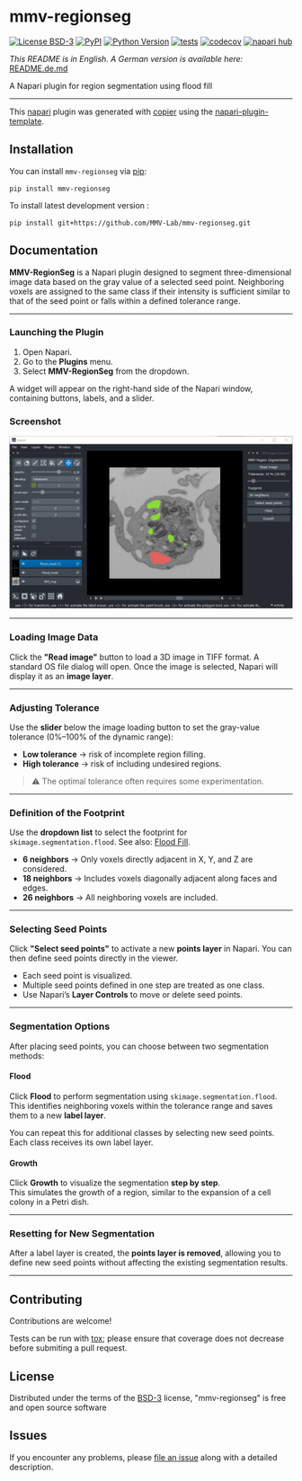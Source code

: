 # mmv-regionseg

[![License BSD-3](https://img.shields.io/pypi/l/mmv-regionseg.svg?color=green)](https://github.com/MMV-Lab/mmv-regionseg/raw/main/LICENSE)
[![PyPI](https://img.shields.io/pypi/v/mmv-regionseg.svg?color=green)](https://pypi.org/project/mmv-regionseg)
[![Python Version](https://img.shields.io/pypi/pyversions/mmv-regionseg.svg?color=green)](https://python.org)
[![tests](https://github.com/MMV-Lab/MMV-RegionSeg/actions/workflows/test_and_deploy.yml/badge.svg)](https://github.com/MMV-Lab/MMV-RegionSeg/actions/workflows/test_and_deploy.yml)
[![codecov](https://codecov.io/gh/MMV-Lab/mmv-regionseg/branch/main/graph/badge.svg)](https://codecov.io/gh/MMV-Lab/mmv-regionseg)
[![napari hub](https://img.shields.io/endpoint?url=https://api.napari-hub.org/shields/mmv-regionseg)](https://napari-hub.org/plugins/mmv-regionseg)

*This README is in English. A German version is available here:* [README.de.md](README.de.md)

A Napari plugin for region segmentation using flood fill

----------------------------------

This [napari] plugin was generated with [copier] using the [napari-plugin-template].

<!--
Don't miss the full getting started guide to set up your new package:
https://github.com/napari/napari-plugin-template#getting-started

and review the napari docs for plugin developers:
https://napari.org/stable/plugins/index.html
-->

## Installation

You can install `mmv-regionseg` via [pip]:

    pip install mmv-regionseg

To install latest development version :

    pip install git+https://github.com/MMV-Lab/mmv-regionseg.git

## Documentation

**MMV-RegionSeg** is a Napari plugin designed to segment three-dimensional image data based on the gray value of a selected seed point. Neighboring voxels are assigned to the same class if their intensity is sufficient similar to that of the seed point or falls within a defined tolerance range.

---

### Launching the Plugin

1. Open Napari.
2. Go to the **Plugins** menu.
3. Select **MMV-RegionSeg** from the dropdown.

A widget will appear on the right-hand side of the Napari window, containing buttons, labels, and a slider.

### Screenshot

![MMV-RegionSeg Plugin Screenshot](https://raw.githubusercontent.com/MMV-Lab/MMV-RegionSeg/main/docs/images/plugin_screenshot1.png)

---

### Loading Image Data

Click the **"Read image"** button to load a 3D image in TIFF format. A standard OS file dialog will open. Once the image is selected, Napari will display it as an **image layer**.

---

### Adjusting Tolerance

Use the **slider** below the image loading button to set the gray-value tolerance (0%–100% of the dynamic range):

- **Low tolerance** → risk of incomplete region filling.
- **High tolerance** → risk of including undesired regions.

> ⚠️ The optimal tolerance often requires some experimentation.

---

### Definition of the Footprint

Use the **dropdown list** to select the footprint for `skimage.segmentation.flood`.
See also: [Flood Fill].

- **6 neighbors** → Only voxels directly adjacent in X, Y, and Z are considered.
- **18 neighbors** → Includes voxels diagonally adjacent along faces and edges.
- **26 neighbors** → All neighboring voxels are included.

---

### Selecting Seed Points

Click **"Select seed points"** to activate a new **points layer** in Napari. You can then define seed points directly in the viewer.

- Each seed point is visualized.
- Multiple seed points defined in one step are treated as one class.
- Use Napari’s **Layer Controls** to move or delete seed points.

---

### Segmentation Options

After placing seed points, you can choose between two segmentation methods:

#### Flood

Click **Flood** to perform segmentation using `skimage.segmentation.flood`.
This identifies neighboring voxels within the tolerance range and saves them to a new **label layer**.

You can repeat this for additional classes by selecting new seed points. Each class receives its own label layer.

#### Growth

Click **Growth** to visualize the segmentation **step by step**.  
This simulates the growth of a region, similar to the expansion of a cell colony in a Petri dish.

---

### Resetting for New Segmentation

After a label layer is created, the **points layer is removed**, allowing you to define new seed points without affecting the existing segmentation results.

---

## Contributing

Contributions are welcome!


Tests can be run with [tox]; please ensure that coverage does not decrease before submiting a pull request.

## License

Distributed under the terms of the [BSD-3] license,
"mmv-regionseg" is free and open source software

## Issues

If you encounter any problems, please [file an issue] along with a detailed description.

[napari]: https://github.com/napari/napari
[copier]: https://copier.readthedocs.io/en/stable/
[@napari]: https://github.com/napari
[MIT]: http://opensource.org/licenses/MIT
[BSD-3]: http://opensource.org/licenses/BSD-3-Clause
[GNU GPL v3.0]: http://www.gnu.org/licenses/gpl-3.0.txt
[GNU LGPL v3.0]: http://www.gnu.org/licenses/lgpl-3.0.txt
[Apache Software License 2.0]: http://www.apache.org/licenses/LICENSE-2.0
[Mozilla Public License 2.0]: https://www.mozilla.org/media/MPL/2.0/index.txt
[napari-plugin-template]: https://github.com/napari/napari-plugin-template

[file an issue]: https://github.com/MMV-Lab/mmv-regionseg/issues

[napari]: https://github.com/napari/napari
[tox]: https://tox.readthedocs.io/en/latest/
[pip]: https://pypi.org/project/pip/
[PyPI]: https://pypi.org/
[Flood Fill]: https://scikit-image.org/docs/0.25.x/auto_examples/segmentation/plot_floodfill